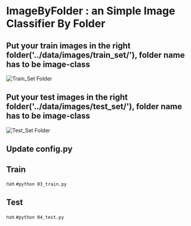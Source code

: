 # ImageByFolder : an Simple Image Classifier By Folder

## Put your train images in the right folder('../data/images/train_set/'), folder name has to be image-class
![Train_Set Folder]('../_asset/img/03_clothing_train_set.png')


## Put your test images in the right folder('../data/images/test_set/'), folder name has to be image-class
![Test_Set Folder]('../_asset/img/03_clothing_test_set.png')

## Update config.py

## Train

run `#python 03_train.py`


## Test

run `#python 04_test.py`